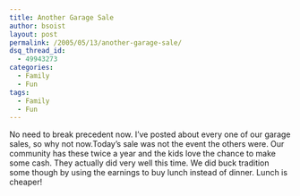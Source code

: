 ```yaml
---
title: Another Garage Sale
author: bsoist
layout: post
permalink: /2005/05/13/another-garage-sale/
dsq_thread_id:
  - 49943273
categories:
  - Family
  - Fun
tags:
  - Family
  - Fun
---
```

No need to break precedent now. I&#8217;ve posted about every one of our garage sales, so why not now.Today&#8217;s sale was not the event the others were. Our community has these twice a year and the kids love the chance to make some cash. They actually did very well this time. We did buck tradition some though by using the earnings to buy lunch instead of dinner. Lunch is cheaper!
